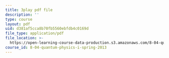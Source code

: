 ```yaml
---
title: 3play pdf file
description: ''
type: course
layout: pdf
uid: d381af5cca8b70fb5560ebfdb4c0169d
file_type: application/pdf
file_location: >-
  https://open-learning-course-data-production.s3.amazonaws.com/8-04-quantum-physics-i-spring-2013/d381af5cca8b70fb5560ebfdb4c0169d_Rc1vFAUnRUM.pdf
course_id: 8-04-quantum-physics-i-spring-2013
---
```


